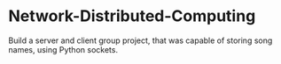 # Network-Distributed-Computing
Build a server and client group project, that was capable of storing song names, using Python sockets.

